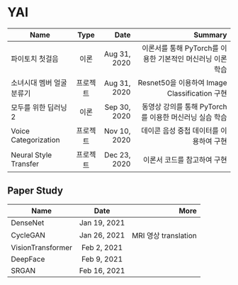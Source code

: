 # YAI

| Name | Type | Date | Summary |
|---|:---:|---:|---:|
| 파이토치 첫걸음 | 이론 | Aug 31, 2020 | 이론서를 통해 PyTorch를 이용한 기본적인 머신러닝 이론 학습
| 소녀시대 멤버 얼굴 분류기 | 프로젝트 | Aug 31, 2020 | Resnet50을 이용하여 Image Classification 구현
| 모두를 위한 딥러닝2 | 이론 | Sep 30, 2020 | 동영상 강의를 통해 PyTorch를 이용한 머신러닝 실습 학습
| Voice Categorization | 프로젝트 | Nov 10, 2020 | 데이콘 음성 중첩 데이터를 이용하여 구현
| Neural Style Transfer | 프로젝트 | Dec 23, 2020 | 이론서 코드를 참고하여 구현


## Paper Study

| Name | Date | More |
|---|:---:|---:|
| DenseNet | Jan 19, 2021 
| CycleGAN | Jan 26, 2021 | MRI 영상 translation
| VisionTransformer | Feb 2, 2021 |
| DeepFace | Feb 9, 2021 |
| SRGAN | Feb 16, 2021 |
